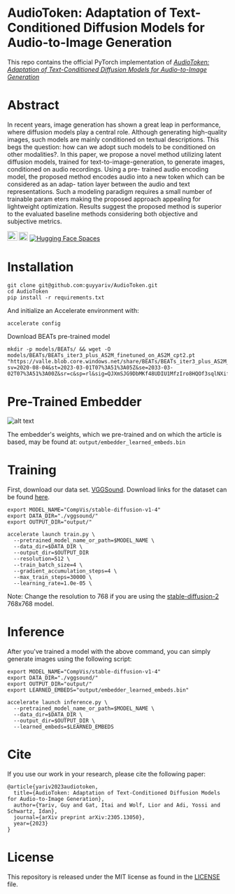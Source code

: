 # AudioToken: Adaptation of Text-Conditioned Diffusion Models for Audio-to-Image Generation
This repo contains the official PyTorch implementation of  [*AudioToken: Adaptation of Text-Conditioned Diffusion Models for Audio-to-Image Generation*](https://pages.cs.huji.ac.il/adiyoss-lab/AudioToken/)

# Abstract
In recent years, image generation has shown a great leap in performance, where diffusion models play a central role. Although
generating high-quality images, such models are mainly conditioned on textual descriptions. This begs the question: how
can we adopt such models to be conditioned on other modalities?. In this paper, we propose a novel method utilizing
latent diffusion models, trained for text-to-image-generation, to
generate images, conditioned on audio recordings. Using a pre-
trained audio encoding model, the proposed method encodes
audio into a new token which can be considered as an adap-
tation layer between the audio and text representations. Such a
modeling paradigm requires a small number of trainable param
eters making the proposed approach appealing for lightweight
optimization. Results suggest the proposed method is superior
to the evaluated baseline methods considering both objective
and subjective metrics.

<a href="https://arxiv.org/abs/2305.13050"><img src="https://img.shields.io/badge/arXiv-2301.13826-b31b1b.svg" height=22.5></a>
<a href="https://pages.cs.huji.ac.il/adiyoss-lab/AudioToken/"><img src="https://img.shields.io/static/v1?label=Project&message=Website&color=red" height=20.5></a> 
[![Hugging Face Spaces](https://img.shields.io/badge/%F0%9F%A4%97%20Hugging%20Face-Spaces-blue)](https://huggingface.co/spaces/GuyYariv/AudioToken)

# Installation
```
git clone git@github.com:guyyariv/AudioToken.git
cd AudioToken
pip install -r requirements.txt
```
And initialize an Accelerate environment with:
```angular2html
accelerate config
```
Download BEATs pre-trained model 
```
mkdir -p models/BEATs/ && wget -O models/BEATs/BEATs_iter3_plus_AS2M_finetuned_on_AS2M_cpt2.pt "https://valle.blob.core.windows.net/share/BEATs/BEATs_iter3_plus_AS2M_finetuned_on_AS2M_cpt2.pt?sv=2020-08-04&st=2023-03-01T07%3A51%3A05Z&se=2033-03-02T07%3A51%3A00Z&sr=c&sp=rl&sig=QJXmSJG9DbMKf48UDIU1MfzIro8HQOf3sqlNXiflY1I%3D"

```

# Pre-Trained Embedder

![alt text](https://github.com/guyyariv/AudioToken/blob/master/figs/fig1.png)

The embedder's weights, which we pre-trained and on which the article is based, may be found at:
```output/embedder_learned_embeds.bin```

# Training

First, download our data set. [VGGSound](https://www.robots.ox.ac.uk/~vgg/data/vggsound/). Download links for the dataset can be found [here](https://huggingface.co/datasets/Loie/VGGSound/tree/main/).

```angular2html
export MODEL_NAME="CompVis/stable-diffusion-v1-4"
export DATA_DIR="./vggsound/"
export OUTPUT_DIR="output/"

accelerate launch train.py \
  --pretrained_model_name_or_path=$MODEL_NAME \
  --data_dir=$DATA_DIR \
  --output_dir=$OUTPUT_DIR 
  --resolution=512 \
  --train_batch_size=4 \
  --gradient_accumulation_steps=4 \
  --max_train_steps=30000 \
  --learning_rate=1.0e-05 \
```
Note: Change the resolution to 768 if you are using the [stable-diffusion-2](https://huggingface.co/stabilityai/stable-diffusion-2) 768x768 model.
# Inference

After you've trained a model with the above command, you can simply generate images using the following script:
```angular2html
export MODEL_NAME="CompVis/stable-diffusion-v1-4"
export DATA_DIR="./vggsound/"
export OUTPUT_DIR="output/"
export LEARNED_EMBEDS="output/embedder_learned_embeds.bin"

accelerate launch inference.py \
  --pretrained_model_name_or_path=$MODEL_NAME \
  --data_dir=$DATA_DIR \
  --output_dir=$OUTPUT_DIR \ 
  --learned_embeds=$LEARNED_EMBEDS
```

# Cite
If you use our work in your research, please cite the following paper:
```
@article{yariv2023audiotoken,
  title={AudioToken: Adaptation of Text-Conditioned Diffusion Models for Audio-to-Image Generation},
  author={Yariv, Guy and Gat, Itai and Wolf, Lior and Adi, Yossi and Schwartz, Idan},
  journal={arXiv preprint arXiv:2305.13050},
  year={2023}
}
```

# License
This repository is released under the MIT license as found in the [LICENSE](LICENSE) file. 

